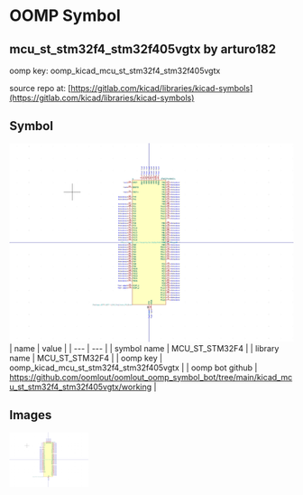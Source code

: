 # OOMP Symbol  
## mcu_st_stm32f4_stm32f405vgtx  by arturo182  
  
oomp key: oomp_kicad_mcu_st_stm32f4_stm32f405vgtx  
  
source repo at: [https://gitlab.com/kicad/libraries/kicad-symbols](https://gitlab.com/kicad/libraries/kicad-symbols)  
## Symbol  
  
[![working.png](working_600.png)](working.png)  
| name | value | 
| --- | --- | 
| symbol name | MCU_ST_STM32F4 | 
| library name | MCU_ST_STM32F4 | 
| oomp key | oomp_kicad_mcu_st_stm32f4_stm32f405vgtx | 
| oomp bot github | https://github.com/oomlout/oomlout_oomp_symbol_bot/tree/main/kicad_mcu_st_stm32f4_stm32f405vgtx/working | 
## Images  
  
[![working.png](working_140.png)](working.png)  
